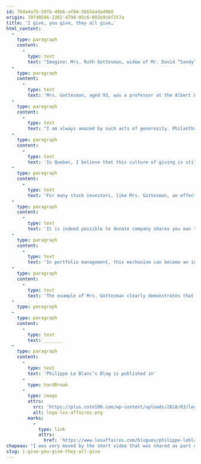 ```yaml
---
id: 764a4a75-59fb-49b6-af94-5b554adad960
origin: 78f40586-2302-4798-95c6-801b9c6f257a
title: 'I give, you give, they all give…'
html_content:
  -
    type: paragraph
    content:
      -
        type: text
        text: "Imagine: Mrs. Ruth Gottesman, widow of Mr. David “Sandy” Gottesman, donated US$1\_billion of Berkshire Hathaway stock to Albert Einstein College of Medicine, a medical school in the Bronx, in New York, with nearly 1,300 students. Thanks to this donation, students will no longer have to pay tuition in perpetuity! According to the Wall Street Journal, the cost of Albert Einstein’s four-year program was nearly US$100,000 per year. Most students therefore finished their studies with substantial debt."
  -
    type: paragraph
    content:
      -
        type: text
        text: 'Mrs. Gottesman, aged 93, was a professor at the Albert Einstein School and sat on its board of directors. Mr. Gottesman died in 2022 at the age of 96. He was an early investor in Berkshire Hathaway and a close friend of Warren Buffett. It was these shares of Berkshire Hathaway that Mrs. Gottesman donated to Albert Einstein College of Medicine.'
  -
    type: paragraph
    content:
      -
        type: text
        text: "I am always amazed by such acts of generosity. Philanthropy has been well established in the United States for several generations. I particularly remember the exceptional donations made in the 20th century by giants of capitalism like Andrew Carnegie and J.\_Paul Getty. More recently, Michael Bloomberg donated $1.8\_billion to Johns Hopkins University or Chuck Feeney gave most of his fortune to a foundation so that it could be distributed during his lifetime (I recommend the book The Billionaire Who Wasn’t, by Conor O’Clery, which I rated ★★★★★). The culture of philanthropy is indeed well established in the United States."
  -
    type: paragraph
    content:
      -
        type: text
        text: 'In Quebec, I believe that this culture of giving is still embryonic. I expect it to increase significantly over the coming decades thanks to the economic boom that we have experienced since the “Quiet Revolution”.'
  -
    type: paragraph
    content:
      -
        type: text
        text: 'For many stock investors, like Mrs. Gottesman, an effective way to give is to donate stocks. Although there have been changes in the 2023 federal budget, donating shares remains a tax-attractive way of giving (before proceeding, I suggest you confirm with your accountant or tax professional).'
  -
    type: paragraph
    content:
      -
        type: text
        text: 'It is indeed possible to donate company shares you own to charities of your choice (to my knowledge, most can accept such donations and resell them). The donor thus receives a tax receipt for the market value of the shares he donated. But, in doing so, the unrealized gain associated with the donated shares is not taxable. For those (like Mrs. Gottesman) who own stocks with high gains, this is a significant advantage!'
  -
    type: paragraph
    content:
      -
        type: text
        text: 'In portfolio management, this mechanism can become an interesting tool, at least for those who wish to make donations. It makes it possible to reduce (or eliminate) one or more securities whose direct sale would cause a hefty tax bill.'
  -
    type: paragraph
    content:
      -
        type: text
        text: 'The example of Mrs. Gottesman clearly demonstrates that the capitalist system can be a source of extraordinary personal enrichment. It can also be used to give back huge amounts of money to society. Well done, Mrs. Gottesman! I hope other investors will follow your example.'
  -
    type: paragraph
  -
    type: paragraph
    content:
      -
        type: text
        text: _______
  -
    type: paragraph
    content:
      -
        type: text
        text: 'Philippe Le Blanc’s Blog is published in'
      -
        type: hardBreak
      -
        type: image
        attrs:
          src: 'https://plus.cote100.com/wp-content/uploads/2018/03/logo-les-affaires.png'
          alt: logo-les-affaires.png
        marks:
          -
            type: link
            attrs:
              href: 'https://www.lesaffaires.com/blogues/philippe-leblanc/je-donne-tu-donnes-il-ou-elle-donne/649898'
chapeau: "I was very moved by the short video that was shared as part of Berkshire Hathaway’s annual meeting, which took place last Saturday (May 4).\_Watch it here."
slug: i-give-you-give-they-all-give
---
```

